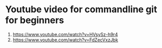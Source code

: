 # Youtube video for commandline git for beginners
1. https://www.youtube.com/watch?v=HVsySz-h9r4
2. https://www.youtube.com/watch?v=FdZecVxzJbk
